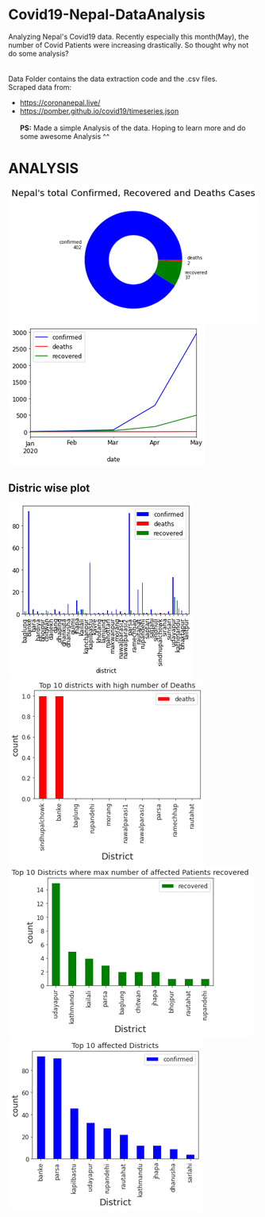 # Covid19-Nepal-DataAnalysis
Analyzing Nepal's Covid19 data. Recently especially this month(May), the number of Covid Patients were increasing drastically. So thought why not do some analysis? 
<br><br><br>
Data Folder contains the data extraction code and the .csv files.
<br> Scraped data from:
- https://coronanepal.live/
- https://pomber.github.io/covid19/timeseries.json
<br><br>
 <b>PS:</b> Made a simple Analysis of the data. Hoping to learn more and do some awesome Analysis ^^
 
 # ANALYSIS
![CRD Pie plot](https://github.com/pemagrg1/Covid19-Nepal-DataAnalysis/blob/master/plots/CRD_count_pie.png)<br>
![CRD monthly plot](https://github.com/pemagrg1/Covid19-Nepal-DataAnalysis/blob/master/plots/CRD_monthwise.png)<br>

## Distric wise plot
![districtWisePlot](https://github.com/pemagrg1/Covid19-Nepal-DataAnalysis/blob/master/plots/CRD_districtwise.png)
<br>
![district death plot](https://github.com/pemagrg1/Covid19-Nepal-DataAnalysis/blob/master/plots/Deaths.png)<br>
![district recovered plot](https://github.com/pemagrg1/Covid19-Nepal-DataAnalysis/blob/master/plots/10_recoveredDistrict.png)<br>
![district affected plot](https://github.com/pemagrg1/Covid19-Nepal-DataAnalysis/blob/master/plots/10_affectedDistrict.png)<br>
